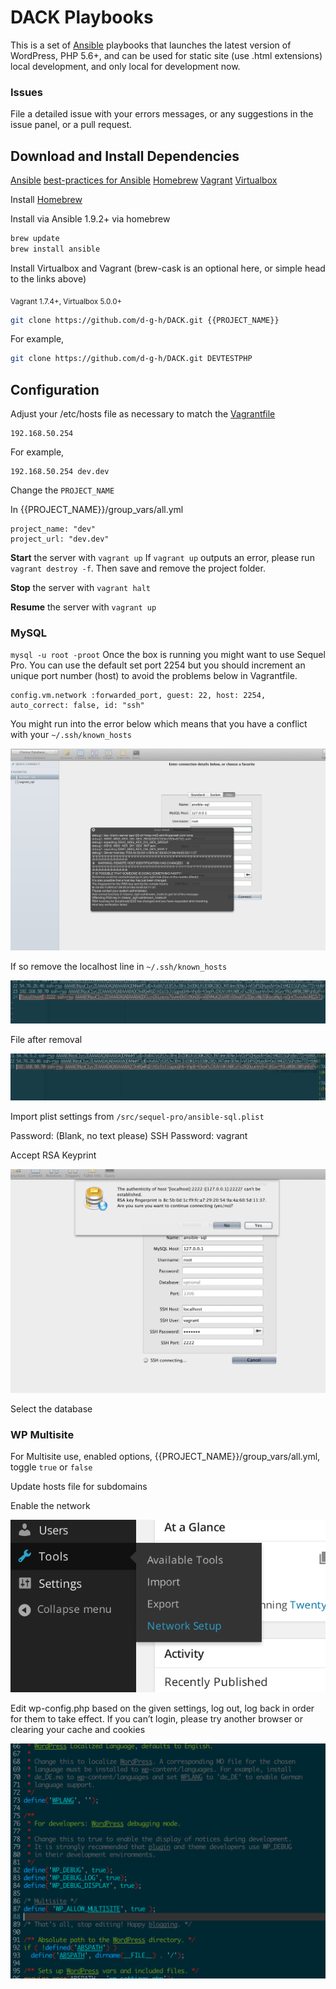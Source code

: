 # DACK Playbooks

This is a set of [Ansible](http://www.ansible.com) playbooks that launches the latest version of WordPress, PHP 5.6+, and can be used for static site (use .html extensions) local development, and only local for development now.

### Issues
File a detailed issue with your errors messages, or any suggestions in the issue panel, or a pull request.

## Download and Install Dependencies
[Ansible](http://www.ansible.com)
[best-practices for Ansible](http://docs.ansible.com/playbooks_best_practices.html)
[Homebrew](http://brew.sh)
[Vagrant](http://www.vagrantup.com)
[Virtualbox](https://www.virtualbox.org)

Install [Homebrew](http://brew.sh)

Install via Ansible 1.9.2+ via homebrew
```sh
brew update
brew install ansible
```

Install Virtualbox and Vagrant (brew-cask is an optional here, or simple head to the links above)

<sub>Vagrant 1.7.4+, Virtualbox 5.0.0+</sub>

```sh
git clone https://github.com/d-g-h/DACK.git {{PROJECT_NAME}}
```

For example,
```sh
git clone https://github.com/d-g-h/DACK.git DEVTESTPHP
```

## Configuration

Adjust your /etc/hosts file as necessary to match the [Vagrantfile](https://github.com/RadishLab/STACK/blob/master/Vagrantfile)

```
192.168.50.254
```

For example,
```hosts
192.168.50.254 dev.dev
```

Change the `PROJECT_NAME`

In {{PROJECT_NAME}}/group_vars/all.yml

```
project_name: "dev"
project_url: "dev.dev"
```

**Start** the server with `vagrant up`
If `vagrant up` outputs an error, please run `vagrant destroy -f`. Then save and remove the project folder.

**Stop** the server with `vagrant halt`

**Resume** the server with `vagrant up`

### MySQL
`mysql -u root -proot`
Once the box is running you might want to use Sequel Pro.
You can use the default set port 2254 but you should increment an unique port number (host) to avoid the problems below in Vagrantfile.

```
config.vm.network :forwarded_port, guest: 22, host: 2254, auto_correct: false, id: "ssh"
```

You might run into the error below which means that you have a conflict with your `~/.ssh/known_hosts`

![Middle Man Attack Warning](/src/img/Screen%20Shot%202014-08-05%20at%208.57.46%20AM.png)

If so remove the localhost line in `~/.ssh/known_hosts`

![Remove localhost](/src/img/Screen%20Shot%202014-08-05%20at%208.59.36%20AM.png)

File after removal

![Remove localhost](/src/img/Screen%20Shot%202014-08-05%20at%208.59.52%20AM.png)

Import plist settings from `/src/sequel-pro/ansible-sql.plist`

Password: (Blank, no text please)
SSH Password: vagrant

Accept RSA Keyprint

![Accept RSA Keyprint](/src/img/Screen%20Shot%202014-08-05%20at%209.00.02%20AM.png)

Select the database

### WP Multisite
For Multisite use, enabled options, {{PROJECT_NAME}}/group_vars/all.yml, toggle `true` or `false`

Update hosts file for subdomains

Enable the network

![Enable network](/src/img/enable_network.png)

Edit wp-config.php based on the given settings, log out, log back in order for them to take effect.
If you can’t login, please try another browser or clearing your cache and cookies

![wp-config.php](/src/img/update_wp_config.png)
